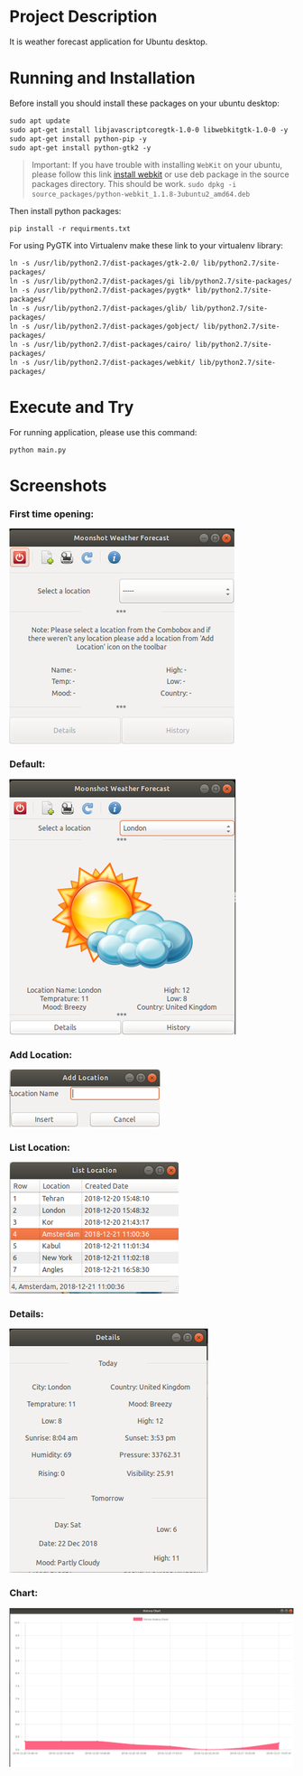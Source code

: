 # Project Description
It is weather forecast application for Ubuntu desktop.

# Running and Installation

Before install you should install these packages on your ubuntu desktop:
```
sudo apt update
sudo apt-get install libjavascriptcoregtk-1.0-0 libwebkitgtk-1.0-0 -y
sudo apt-get install python-pip -y
sudo apt-get install python-gtk2 -y
```

> Important: If you have trouble with installing `WebKit` on your ubuntu, please follow this link [install webkit](https://help.ubuntu.com/community/WebKit) or use deb package in the source packages directory.
This should be work.
`sudo dpkg -i source_packages/python-webkit_1.1.8-3ubuntu2_amd64.deb`

Then install python packages:
```
pip install -r requirments.txt
```

For using PyGTK into Virtualenv make these link to your virtualenv library:
```
ln -s /usr/lib/python2.7/dist-packages/gtk-2.0/ lib/python2.7/site-packages/
ln -s /usr/lib/python2.7/dist-packages/gi lib/python2.7/site-packages/
ln -s /usr/lib/python2.7/dist-packages/pygtk* lib/python2.7/site-packages/
ln -s /usr/lib/python2.7/dist-packages/glib/ lib/python2.7/site-packages/
ln -s /usr/lib/python2.7/dist-packages/gobject/ lib/python2.7/site-packages/
ln -s /usr/lib/python2.7/dist-packages/cairo/ lib/python2.7/site-packages/
ln -s /usr/lib/python2.7/dist-packages/webkit/ lib/python2.7/site-packages/
```

# Execute and Try
For running application, please use this command:
```
python main.py
```

# Screenshots
### First time opening:
![First time opening](https://raw.githubusercontent.com/ali-hallaji/Forecast_Weather/master/icons/first_time.png)


### Default:
![Default](https://raw.githubusercontent.com/ali-hallaji/Forecast_Weather/master/icons/default.png)


### Add Location:
![Add Location](https://raw.githubusercontent.com/ali-hallaji/Forecast_Weather/master/icons/add_location.png)


### List Location:
![List Location](https://raw.githubusercontent.com/ali-hallaji/Forecast_Weather/master/icons/list.png)


### Details:
![Detail](https://raw.githubusercontent.com/ali-hallaji/Forecast_Weather/master/icons/details.png)


### Chart:
![Detail](https://raw.githubusercontent.com/ali-hallaji/Forecast_Weather/master/icons/chart.png)
